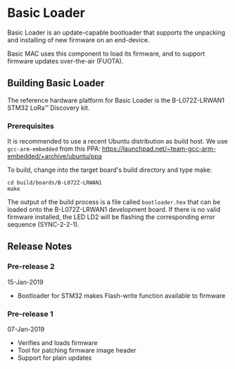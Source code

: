 # Basic Loader

Basic Loader is an update-capable bootloader that supports the unpacking and
installing of new firmware on an end-device.

Basic MAC uses this component to load its firmware, and to support firmware
updates over-the-air (FUOTA).

## Building Basic Loader

The reference hardware platform for Basic Loader is the B-L072Z-LRWAN1 STM32
LoRa™ Discovery kit.

### Prerequisites
It is recommended to use a recent Ubuntu distribution as build host. We use
`gcc-arm-embedded` from this PPA:
<https://launchpad.net/~team-gcc-arm-embedded/+archive/ubuntu/ppa>

To build, change into the target board's build directory and type make:

```
cd build/boards/B-L072Z-LRWAN1
make
```

The output of the build process is a file called `bootloader.hex` that can be
loaded onto the B-L072Z-LRWAN1 development board. If there is no valid firmware
installed, the LED LD2 will be flashing the corresponding error sequence
(SYNC-2-2-1).

## Release Notes

### Pre-release 2
15-Jan-2019

- Bootloader for STM32 makes Flash-write function available to firmware

### Pre-release 1
07-Jan-2019

- Verifies and loads firmware
- Tool for patching firmware image header
- Support for plain updates
